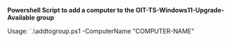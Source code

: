 **Powershell Script to add a computer to the OIT-TS-Windows11-Upgrade-Available group**

Usage: `.\addtogroup.ps1 -ComputerName "COMPUTER-NAME"
